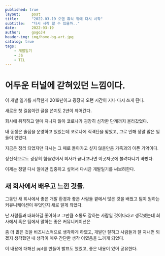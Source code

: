 ```yaml
---
published: true
layout:     post
title:      "2022.03.19 오랜 휴식 뒤에 다시 시작"
subtitle:   "다시 시작 할 수 있을까.."
date:       2022-03-19
author:     gogoJH
header-img: img/home-bg-art.jpg
catalog: true
tags:
    - 개발일기
    - JS
    - TIL
---
```


# 어두운 터널에 갇혀있던 느낌이다.

이 개발 일기를 시작한게 2019년이고 굉장히 오랜 시간이 지나 다시 쓰게 된다.

새로운 첫 걸음이란 글을 쓴지도 2년이 되어간다.

회사에 취직하고 얼마 지나지 않아 코로나가 굉장히 심각한 단계까지 올라갔었다.

내 동생은 술집을 운영하고 있었는데 코로나에 직격탄을 맞았고, 그로 인해 정말 많은 일들이 있었다.

지금은 정리 되었지만 다시는 그 때로 돌아가고 싶지 않을만큼 가족과의 아픈 기억이다.

정신적으로도 굉장히 힘들었어서 회사가 끝나고나면 이곳저곳에 불려다니기 바빴다.

이제는 정말 다시 일에만 집중하고 싶어서 다시금 개발일기를 써보려한다.

  

## 새 회사에서 배우고 느낀 것들.

그동안 새 회사에서 좋은 개발 환경과 좋은 사람들 곁에서 많은 것을 배웠고 팀이 원하는 커뮤니케이션이 무엇인지 새로 알게 되었다.

난 사람들과 대화하길 좋아하고 그만큼 소통도 잘하는 사람일 것이다라고 생각했는데 회사에서 혹은 팀에서 말하는 좋은 커뮤니케이션은

좀 더 많은 것을 비즈니스적으로 생각하게 하였고, 개발만 잘하고 사람들과 잘 지내면 되겠지 생각했던 내 생각이 매우 간단한 생각 이였음을 느끼게 되었다.

이 내용에 대해선 ppt를 만들어 발표도 했었고, 좋은 내용이 있어 공유한다.
<!--stackedit_data:
eyJoaXN0b3J5IjpbLTY3ODM1OTc1LC0xMDg2Nzk5MjMzLDEzMT
A4MTgwMF19
-->